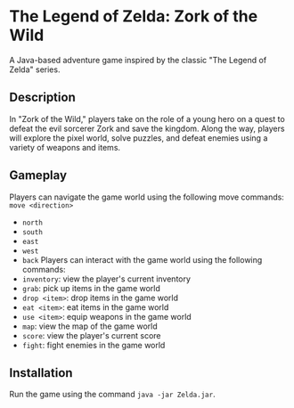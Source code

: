 # The Legend of Zelda: Zork of the Wild

A Java-based adventure game inspired by the classic "The Legend of Zelda" series. 

## Description

In "Zork of the Wild," players take on the role of a young hero on a quest to defeat the evil sorcerer Zork and save the kingdom. Along the way, players will explore the pixel world, solve puzzles, and defeat enemies using a variety of weapons and items.

## Gameplay

Players can navigate the game world using the following move commands:
`move <direction>`
- `north`
- `south`
- `east`
- `west`
- `back`
Players can interact with the game world using the following commands:
- `inventory`: view the player's current inventory
- `grab`: pick up items in the game world
- `drop <item>`: drop items in the game world
- `eat <item>`: eat items in the game world
- `use <item>`: equip weapons in the game world
- `map`: view the map of the game world
- `score`: view the player's current score
- `fight`: fight enemies in the game world

## Installation
Run the game using the command `java -jar Zelda.jar`.
